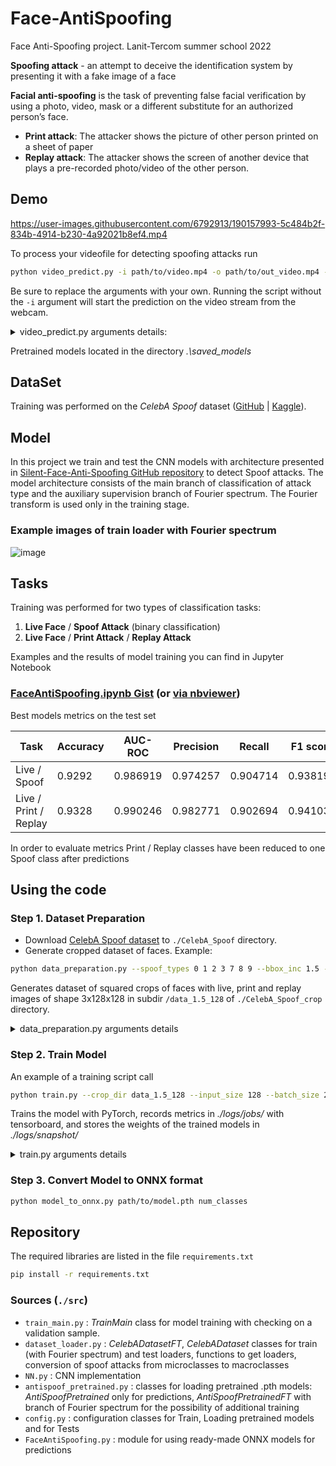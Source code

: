 # Face-AntiSpoofing
Face Anti-Spoofing project. Lanit-Tercom summer school 2022

**Spoofing attack** - an attempt to deceive the identification system by presenting it with a fake image of a face

**Facial anti-spoofing** is the task of preventing false facial verification by using a photo, video, mask or a different substitute for an authorized person’s face.

- **Print attack**: The attacker shows the picture of other person printed on a sheet of paper 
- **Replay attack**: The attacker shows the screen of another device that plays a pre-recorded photo/video of the other person.
## Demo
https://user-images.githubusercontent.com/6792913/190157993-5c484b2f-834b-4914-b230-4a92021b8ef4.mp4

To process your videofile for detecting spoofing attacks run
```sh
python video_predict.py -i path/to/video.mp4 -o path/to/out_video.mp4 -m path/to/model.onnx -t 0.75 
```
Be sure to replace the arguments with your own. Running the script without the `-i` argument will start the prediction on the video stream from the webcam. 
<details><summary> video_predict.py arguments details:</summary>
<p>

`--input` (`-i`) - Path to video for predictions, if not passed webcam stream will be processed  
`--output` (`-o`) - Path to save processed video, if not passed the processed video will not be saved   
`--model_path` (`-m`) - Path to pretrained ONNX model    
`--threshold` (`-t`) - Real face probability threshold above which the prediction is considered true, default 0.5    
</p>
</details>

Pretrained models located in the directory *.\saved_models*

## DataSet 
Training was performed on the *CelebA Spoof* dataset ([GitHub](https://github.com/ZhangYuanhan-AI/CelebA-Spoof) | [Kaggle](https://www.kaggle.com/datasets/attentionlayer241/celeba-spoof-for-face-antispoofing)).
## Model
In this project we train and test the CNN models with architecture presented in [Silent-Face-Anti-Spoofing GitHub repository](https://github.com/minivision-ai/Silent-Face-Anti-Spoofing/) to detect Spoof attacks. The model architecture consists of the main branch of classification of attack type and the auxiliary supervision branch of Fourier spectrum. The Fourier transform is used only in the training stage.
### Example images of train loader with Fourier spectrum
![image](https://user-images.githubusercontent.com/6792913/190170749-437e443d-0ce7-43e6-9238-f4b2212da348.png)
## Tasks
Training was performed for two types of classification tasks:
1. **Live Face** / **Spoof Attack** (binary classification)
2. **Live Face** / **Print Attack** / **Replay Attack**  

Examples and the results of model training you can find in Jupyter Notebook 
### [FaceAntiSpoofing.ipynb Gist](https://gist.github.com/hairymax/021a8cd550a3c0fa14c8e6ae815265c9) (or [via nbviewer](https://nbviewer.org/gist/hairymax/021a8cd550a3c0fa14c8e6ae815265c9))

Best models metrics on the test set

|Task | Accuracy | AUC-ROC | Precision | Recall | F1 score |
| ---- | ---- | ---- | ---- | ---- | ---- |
|Live / Spoof | 0.9292 | 0.986919 | 0.974257 | 0.904714 | 0.938198 |
|Live / Print / Replay | 0.9328 | 0.990246 | 0.982771 | 0.902694 | 0.941032 |

In order to evaluate metrics Print / Replay classes have been reduced to one Spoof class after predictions
## Using the code
### Step 1. Dataset Preparation
- Download [CelebA Spoof dataset](https://www.kaggle.com/datasets/attentionlayer241/celeba-spoof-for-face-antispoofing) to `./CelebA_Spoof` directory.
- Generate cropped dataset of faces.  Example:
```sh
python data_preparation.py --spoof_types 0 1 2 3 7 8 9 --bbox_inc 1.5 --size 128
```
Generates dataset of squared crops of faces with live, print and replay images of shape 3x128x128 in subdir `/data_1.5_128` of `./CelebA_Spoof_crop` directory.
<details><summary> data_preparation.py arguments details</summary>
<p>

`--spoof_types` - list of spoof types to keep, according to original labels:
   - `0`     - Live
   - `1`,`2`,`3` - Print
   - `4`,`5`,`6` - Paper Cut
   - `7`,`8`,`9` - Replay  

`--bbox_inc` - Image bbox increasing, value 1 makes no effect. Crops were made according to bbox markup, which is recorded in the files '\*_BB.txt' for each photo.     
`--size` - the size of the cropped image (height = width = `size`)   
`--orig_dir` - Directory with original Celeba_Spoof dataset (*'./CelebA_Spoof'* by default)    
`--crop_dir` - Directory to save cropped dataset (*'./CelebA_Spoof_crop'* by default)    
</p>
</details>

### Step 2. Train Model
An example of a training script call
```sh
python train.py --crop_dir data_1.5_128 --input_size 128 --batch_size 256 --num_classes 2
```
Trains the model with PyTorch, records metrics in *./logs/jobs/* with tensorboard, and stores the weights of the trained models in *./logs/snapshot/*
<details><summary> train.py arguments details</summary>
<p>

`--crop_dir` - Name of subdir with cropped images in *./CelebA_Spoof_crop* directory     
`--input_size` - Input size of images passed to model (height = width = `input_size`)   
`--batch_size` - Count of images in the batch    
`--num_classes` - **2** for binary or **3** for live-print-replay classification    
`--job_name` - Suffix for model name saved in snapshots dir    
</p>
</details>

### Step 3. Convert Model to ONNX format
```sh
python model_to_onnx.py path/to/model.pth num_classes
```

## Repository
The required libraries are listed in the file `requirements.txt`
```sh
pip install -r requirements.txt
```
### Sources (`./src`)
- `train_main.py` : *TrainMain* class for model training with checking on a validation sample.
- `dataset_loader.py` : *CelebADatasetFT*, *CelebADataset* classes for train (with Fourier spectrum) and test loaders, functions to get loaders, conversion of spoof attacks from microclasses to macroclasses 
- `NN.py` : CNN implementation
- `antispoof_pretrained.py` : classes for loading pretrained .pth models: *AntiSpoofPretrained* only for predictions, *AntiSpoofPretrainedFT* with branch of Fourier spectrum for the possibility of additional training 
- `config.py` : configuration classes for Train, Loading pretrained models and for Tests
- `FaceAntiSpoofing.py` : module for using ready-made ONNX models for predictions 

